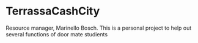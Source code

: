 # TerrassaCashCity
 Resource manager, Marinello Bosch. This is a personal project to help out several functions of door mate studients
